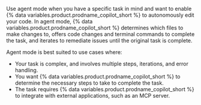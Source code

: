 Use agent mode when you have a specific task in mind and want to enable {% data variables.product.prodname_copilot_short %} to autonomously edit your code. In agent mode, {% data variables.product.prodname_copilot_short %} determines which files to make changes to, offers code changes and terminal commands to complete the task, and iterates to remediate issues until the original task is complete.

Agent mode is best suited to use cases where:
* Your task is complex, and involves multiple steps, iterations, and error handling.
* You want {% data variables.product.prodname_copilot_short %} to determine the necessary steps to take to complete the task.
* The task requires {% data variables.product.prodname_copilot_short %} to integrate with external applications, such as an MCP server.
